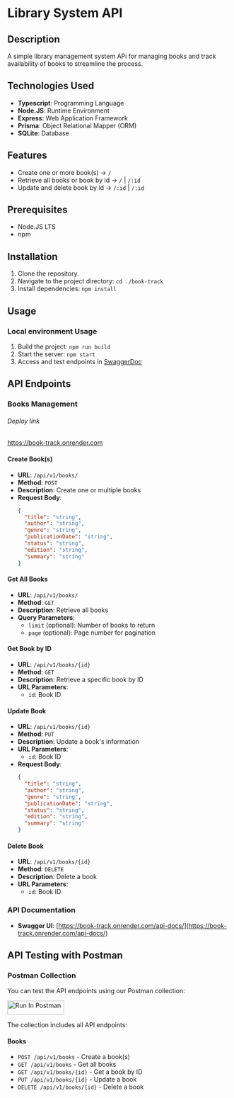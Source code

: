 # Library System API

## Description

A simple library management system APi for managing books and track availability of books to streamline the process.

## Technologies Used

- **Typescript**: Programming Language
- **Node.JS**: Runtime Environment
- **Express**: Web Application Framework
- **Prisma**: Object Relational Mapper (ORM)
- **SQLite**: Database

## Features

- Create one or more book(s) -> `/`
- Retrieve all books or book by id -> `/` | `/:id`
- Update and delete book by id -> `/:id` | `/:id`

## Prerequisites

- Node.JS LTS
- npm

## Installation

1. Clone the repository.
2. Navigate to the project directory: `cd ./book-track`
3. Install dependencies: `npm install`

## Usage

### Local environment Usage

1. Build the project: `npm run build`
2. Start the server: `npm start`
3. Access and test endpoints in [SwaggerDoc](https://book-track.onrender.com/api-docs/)

## API Endpoints

### Books Management

###### Deploy link

https://book-track.onrender.com

#### Create Book(s)

- **URL**: `/api/v1/books/`
- **Method**: `POST`
- **Description**: Create one or multiple books
- **Request Body**:
  ```json
  {
    "title": "string",
    "author": "string",
    "genre": "string",
    "publicationDate": "string",
    "status": "string",
    "edition": "string",
    "summary": "string"
  }
  ```

#### Get All Books

- **URL**: `/api/v1/books/`
- **Method**: `GET`
- **Description**: Retrieve all books
- **Query Parameters**:
  - `limit` (optional): Number of books to return
  - `page` (optional): Page number for pagination

#### Get Book by ID

- **URL**: `/api/v1/books/{id}`
- **Method**: `GET`
- **Description**: Retrieve a specific book by ID
- **URL Parameters**:
  - `id`: Book ID

#### Update Book

- **URL**: `/api/v1/books/{id}`
- **Method**: `PUT`
- **Description**: Update a book's information
- **URL Parameters**:
  - `id`: Book ID
- **Request Body**:
  ```json
  {
    "title": "string",
    "author": "string",
    "genre": "string",
    "publicationDate": "string",
    "status": "string",
    "edition": "string",
    "summary": "string"
  }
  ```

#### Delete Book

- **URL**: `/api/v1/books/{id}`
- **Method**: `DELETE`
- **Description**: Delete a book
- **URL Parameters**:
  - `id`: Book ID

### API Documentation

- **Swagger UI**: [https://book-track.onrender.com/api-docs/](https://book-track.onrender.com/api-docs/)

## API Testing with Postman

### Postman Collection

You can test the API endpoints using our Postman collection:

[<img src="https://run.pstmn.io/button.svg" alt="Run In Postman" style="width: 128px; height: 32px;">](https://web.postman.co/workspace/0fab1573-d740-4a24-8503-686c65fb1173/documentation/37881924-f67c83b6-ffba-4bb0-a46c-5a319f38d2cc)

The collection includes all API endpoints:

#### Books

- `POST /api/v1/books` - Create a book(s)
- `GET /api/v1/books` - Get all books
- `GET /api/v1/books/{id}` - Get a book by ID
- `PUT /api/v1/books/{id}` - Update a book
- `DELETE /api/v1/books/{id}` - Delete a book
